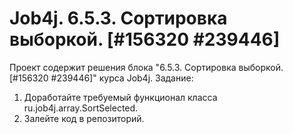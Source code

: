 # Job4j. 6.5.3. Сортировка выборкой. [#156320 #239446]
Проект содержит решения блока "6.5.3. Сортировка выборкой. [#156320 #239446]" курса Job4j.
Задание:
1. Доработайте требуемый функционал класса ru.job4j.array.SortSelected.
2. Залейте код в репозиторий.